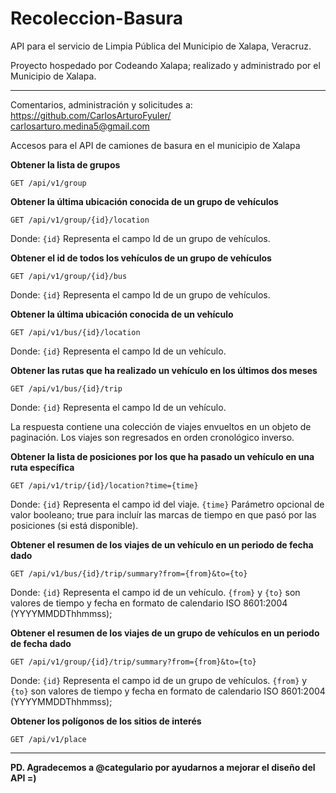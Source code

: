 # Recoleccion-Basura
API para el servicio de Limpia Pública del Municipio de Xalapa, Veracruz.

Proyecto hospedado por Codeando Xalapa; realizado y administrado por el Municipio de Xalapa.

---
Comentarios, administración y solicitudes a: <br />
https://github.com/CarlosArturoFyuler/ <br />
carlosarturo.medina5@gmail.com

Accesos para el API de camiones de basura en el municipio de Xalapa

**Obtener la lista de grupos**

	GET /api/v1/group

**Obtener la última ubicación conocida de un grupo de vehículos**

	GET /api/v1/group/{id}/location

Donde: 
`{id}` Representa el campo Id de un grupo de vehículos.

**Obtener el id de todos los vehículos de un grupo de vehículos**

	GET /api/v1/group/{id}/bus

Donde:
`{id}` Representa el campo Id de un grupo de vehículos.

**Obtener la última ubicación conocida de un vehículo**

	GET /api/v1/bus/{id}/location

Donde:
`{id}` Representa el campo Id de un vehículo.

**Obtener las rutas que ha realizado un vehículo en los últimos dos meses**

	GET /api/v1/bus/{id}/trip

Donde:
`{id}` Representa el campo Id de un vehículo.

La respuesta contiene una colección de viajes envueltos en un objeto de paginación. Los viajes son regresados en orden cronológico inverso.

**Obtener la lista de posiciones por los que ha pasado un vehículo en una ruta específica**

	GET /api/v1/trip/{id}/location?time={time}

Donde:
`{id}` Representa el campo id del viaje.
`{time}` Parámetro opcional de valor booleano; true para incluír las marcas de tiempo en que pasó por las posiciones (si está disponible).

**Obtener el resumen de los viajes de un vehículo en un periodo de fecha dado**

	GET /api/v1/bus/{id}/trip/summary?from={from}&to={to}

Donde:
`{id}` Representa el campo id de un vehículo.
`{from}` y `{to}` son valores de tiempo y fecha en formato de calendario ISO 8601:2004 (YYYYMMDDThhmmss);

**Obtener el resumen de los viajes de un grupo de vehículos en un periodo de fecha dado**

	GET /api/v1/group/{id}/trip/summary?from={from}&to={to}

Donde:
`{id}` Representa el campo id de un grupo de vehículos.
`{from}` y `{to}` son valores de tiempo y fecha en formato de calendario ISO 8601:2004 (YYYYMMDDThhmmss);

**Obtener los polígonos de los sitios de interés**

	GET /api/v1/place


---
**PD. Agradecemos a @categulario por ayudarnos a mejorar el diseño del API =)**	
